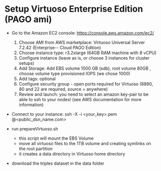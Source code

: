 
# Setup Virtuoso Enterprise Edition (PAGO ami)

* Go to the Amazon EC2 console: https://console.aws.amazon.com/ec2/
	1. Choose AMI from AWS marketplace: Virtuoso Universal Server 7.2.42 (Enterprise-- Cloud PAGO Edition)
	2. Choose instance type: r3.2xlarge (64GB RAM machine with 8 vCPU)
	3. Configure instance (leave as is, or choose 3 instances for cluster setups)
	4. Add Storage: Add EBS volume 1000 GB (sdb), root volume 80GB , choose volume type provisioned IOPS (we chose 1000)
	5. Add tags: optional
	6. Configure security group - open ports required for Virtuoso (8890, 80 and 22 are required, source = anywhere)
	7. Review and launch: you need to select an amazon key-pair to be able to ssh to your nodes! (see AWS documentation for more information)


* Connect to your instance: ssh -X -i <your_key>.pem  <user>@<public_dsn_name.com>

* run prepareVirtuoso.sh
	- this script will mount the EBS Volume
	- move all virtuoso files to the 1TB volume and creating symlinks on the root partition
	- it creates a data directory in Virtuoso home directory 

* download the triples dataset in the data folder


